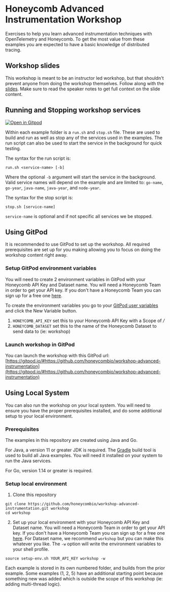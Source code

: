 # Honeycomb Advanced Instrumentation Workshop

Exercises to help you learn advanced instrumentation techniques with OpenTelemetry and Honeycomb. 
To get the most value from these examples you are expected to have a basic knowledge of distributed tracing.

## Workshop slides

This workshop is meant to be an instructor led workshop, but that shouldn't prevent anyone from doing the workshop themselves. 
Follow along with the [slides](https://docs.google.com/presentation/d/1pYNzZSUFqzF124SkqvXCUZ4JFHs0v_uyQtqyyr9BZYA/edit?usp=sharing).
Make sure to read the speaker notes to get full context on the slide content.


## Running and Stopping workshop services

[![Open in Gitpod](https://gitpod.io/button/open-in-gitpod.svg)](https://gitpod.io/#https://github.com/honeycombio/workshop-advanced-instrumentation)

Within each example folder is a `run.sh` and `stop.sh` file. These are used to build and run as well as stop any of the
services used in the examples. The run script can also be used to start the service in the background for quick testing.

The syntax for the run script is:
```shell
run.sh <service-name> [-b]
```
Where the optional `-b` argument will start the service in the background. 
Valid service names will depend on the example and are limited to: `go-name`, `go-year`, `java-name`, `java-year`, and `node-year`.

The syntax for the stop script is:
```shell
stop.sh [service-name]
```
`service-name` is optional and if not specific all services we be stopped.


## Using GitPod

It is recommended to use GitPod to set up the workshop.
All required prerequisites are set up for you making allowing you to focus on doing the workshop content right away.

### Setup GitPod environment variables

You will need to create 2 environment variables in GitPod with your Honeycomb API Key and Dataset name. 
You will need a Honeycomb Team in order to get your API key. 
If you don't have a Honeycomb Team you can sign up for a free one [here](https://honeycomb.io/signup).

To create the environment variables you go to your [GitPod user variables](https://gitpod.io/variables) and click the New Variable button.
1. `HONEYCOMB_API_KEY` set this to your Honeycomb API Key with a Scope of */*
2. `HONEYCOMB_DATASET` set this to the name of the Honeycomb Dataset to send data to (ie: workshop)

### Launch workshop in GitPod

You can launch the workshop with this GitPod url: [https://gitpod.io/#https://github.com/honeycombio/workshop-advanced-instrumentation](https://gitpod.io/#https://github.com/honeycombio/workshop-advanced-instrumentation)


## Using Local System

You can also run the workshop on your local system. 
You will need to ensure you have the proper prerequisites installed, and do some additional setup to your local environment.

### Prerequisites
The examples in this repository are created using Java and Go.

For Java, a version 11 or greater JDK is required. 
The [Gradle](https://gradle.org/) build tool is used to build all Java examples. You will need it installed on your 
system to run the Java services.

For Go, version 1.14 or greater is required.

### Setup local environment

1. Clone this repository
```shell
git clone https://github.com/honeycombio/workshop-advanced-instrumentation.git workshop
cd workshop
```

2. Set up your local environment with your Honeycomb API Key and Dataset name. You will need a Honeycomb Team in order to 
   get your API key. If you don't have a Honeycomb Team you can sign up for a free one [here](https://honeycomb.io/signup).
   For Dataset name, we recommend `workshop` but you can make this whatever you like. 
   The `-w` option will write the environment variables to your shell profile.  
```shell
source setup-env.sh YOUR_API_KEY workshop -w
```

Each example is stored in its own numbered folder, and builds from the prior example. Some examples (1, 2, 5) have an additional
starting point because something new was added which is outside the scope of this workshop (ie: adding multi-thread logic).
